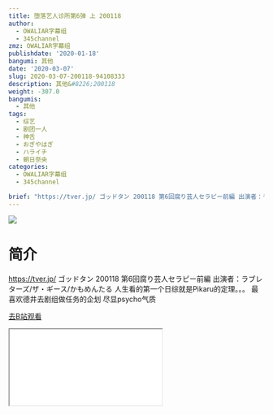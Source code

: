 ```yaml
---
title: 堕落艺人诊所第6弹 上 200118
author:
  - OWALIAR字幕组
  - 345channel
zmz: OWALIAR字幕组
publishdate: '2020-01-18'
bangumi: 其他
date: '2020-03-07'
slug: 2020-03-07-200118-94108333
description: 其他&#8226;200118
weight: -307.0
bangumis:
  - 其他
tags:
  - 综艺
  - 剧团一人
  - 神舌
  - おぎやはぎ
  - ハライチ
  - 朝日奈央
categories:
  - OWALIAR字幕组
  - 345channel

brief: "https://tver.jp/ ゴッドタン 200118 第6回腐り芸人セラピー前編 出演者：ラブレターズ/ザ・ギース/かもめんたる 人生看的第一个日综就是Pikaru的定理。。。 最喜欢德井去剧组做任务的企划 尽显psycho气质"
---
```

![](https://raw.githubusercontent.com/tcgriffith/owaraisite/master/static/tmpimg/18f9815d7aaca1589960ed34df8fb287689fe3a9.jpg.480.jpg)
# 简介  
https://tver.jp/
ゴッドタン 200118 第6回腐り芸人セラピー前編
出演者：ラブレターズ/ザ・ギース/かもめんたる
人生看的第一个日综就是Pikaru的定理。。。
最喜欢德井去剧组做任务的企划 尽显psycho气质  

[去B站观看](https://www.bilibili.com/video/av94108333/)
<div class ="resp-container"><iframe class="testiframe" src="//player.bilibili.com/player.html?aid=94108333"", scrolling="no", allowfullscreen="true" > </iframe></div> 
